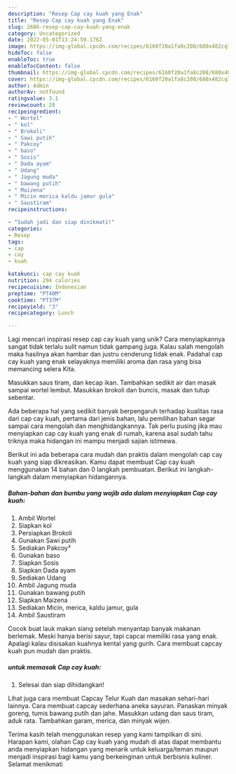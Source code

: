 ```yaml
---
description: "Resep Cap cay kuah yang Enak"
title: "Resep Cap cay kuah yang Enak"
slug: 2686-resep-cap-cay-kuah-yang-enak
category: Uncategorized
date: 2022-05-01T13:24:59.176Z
image: https://img-global.cpcdn.com/recipes/6160f20a1fa8c208/680x482cq70/cap-cay-kuah-foto-resep-utama.jpg
hideToc: false
enableToc: true
enableTocContent: false
thumbnail: https://img-global.cpcdn.com/recipes/6160f20a1fa8c208/680x482cq70/cap-cay-kuah-foto-resep-utama.jpg
cover: https://img-global.cpcdn.com/recipes/6160f20a1fa8c208/680x482cq70/cap-cay-kuah-foto-resep-utama.jpg
author: Admin
authorAv: notfound
ratingvalue: 3.1
reviewcount: 20
recipeingredient:
- " Wortel"
- " kol"
- " Brokoli"
- " Sawi putih"
- " Pakcoy"
- " baso"
- " Sosis"
- " Dada ayam"
- " Udang"
- " Jagung muda"
- " bawang putih"
- " Maizena"
- " Micin merica kaldu jamur gula"
- " Saustiram"
recipeinstructions:

- "Sudah jadi dan siap dinikmati!"
categories:
- Resep
tags:
- cap
- cay
- kuah

katakunci: cap cay kuah 
nutrition: 294 calories
recipecuisine: Indonesian
preptime: "PT40M"
cooktime: "PT37M"
recipeyield: "3"
recipecategory: Lunch

---
```





Lagi mencari inspirasi resep cap cay kuah yang unik? Cara menyiapkannya sangat tidak terlalu sulit namun tidak gampang juga. Kalau salah mengolah maka hasilnya akan hambar dan justru cenderung tidak enak. Padahal cap cay kuah yang enak selayaknya memiliki aroma dan rasa yang bisa memancing selera Kita.





Masukkan saus tiram, dan kecap ikan. Tambahkan sedikit air dan masak sampai wortel lembut. Masukkan brokoli dan buncis, masak dan tutup sebentar.

Ada beberapa hal yang sedikit banyak berpengaruh terhadap kualitas rasa dari cap cay kuah, pertama dari jenis bahan, lalu pemilihan bahan segar sampai cara mengolah dan menghidangkannya. Tak perlu pusing jika mau menyiapkan cap cay kuah yang enak di rumah, karena asal sudah tahu triknya maka hidangan ini mampu menjadi sajian istimewa.






Berikut ini ada beberapa cara mudah dan praktis dalam mengolah cap cay kuah yang siap dikreasikan. Kamu dapat membuat Cap cay kuah menggunakan 14 bahan dan 0 langkah pembuatan. Berikut ini langkah-langkah dalam menyiapkan hidangannya.

<!--inarticleads1-->

##### Bahan-bahan dan bumbu yang wajib ada dalam menyiapkan Cap cay kuah:

1. Ambil  Wortel
1. Siapkan  kol
1. Persiapkan  Brokoli
1. Gunakan  Sawi putih
1. Sediakan  Pakcoy³
1. Gunakan  baso
1. Siapkan  Sosis
1. Siapkan  Dada ayam
1. Sediakan  Udang
1. Ambil  Jagung muda
1. Gunakan  bawang putih
1. Siapkan  Maizena
1. Sediakan  Micin, merica, kaldu jamur, gula
1. Ambil  Saustiram


Cocok buat lauk makan siang setelah menyantap banyak makanan berlemak. Meski hanya berisi sayur, tapi capcai memiliki rasa yang enak. Apalagi kalau disisakan kuahnya kental yang gurih. Cara membuat capcay kuah pun mudah dan praktis. 

<!--inarticleads2-->

#####  untuk memasak Cap cay kuah:


1. Selesai dan siap dihidangkan!

Lihat juga cara membuat Capcay Telur Kuah dan masakan sehari-hari lainnya. Cara membuat capcay sederhana aneka sayuran. Panaskan minyak goreng, tumis bawang putih dan jahe. Masukkan udang dan saus tiram, aduk rata. Tambahkan garam, merica, dan minyak wijen. 

Terima kasih telah menggunakan resep yang kami tampilkan di sini. Harapan kami, olahan Cap cay kuah yang mudah di atas dapat membantu anda menyiapkan hidangan yang menarik untuk keluarga/teman maupun menjadi inspirasi bagi kamu yang berkeinginan untuk berbisnis kuliner. Selamat menikmati
